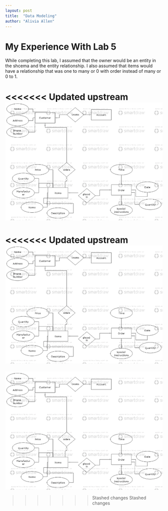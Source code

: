 ```yaml
---
layout: post
title:  "Data Modeling"
author: "Alivia Allen"
---
```

# My Experience With Lab 5
While completing this lab, I assumed that the owner would be an entity in the
shcema and the entity relationship. I also assumed that items would have a
relationship that was one to many or 0 with order instead of many or 0 to 1.

<<<<<<< Updated upstream
![no image found](https://github.com/Alivia-Allen/blog/blob/main/ERD.png)
=======
<<<<<<< Updated upstream
![no image found](ERD.png)
=======
![no image found](https://github.com/Alivia-Allen/blog/blob/main/ERD.png)
>>>>>>> Stashed changes
>>>>>>> Stashed changes
